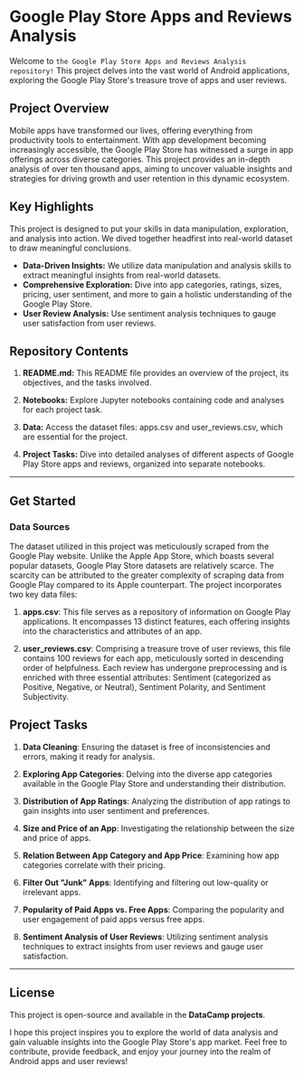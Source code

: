 # Google Play Store Apps and Reviews Analysis

Welcome to <code>the Google Play Store Apps and Reviews Analysis repository!</code> This project delves into the vast world of Android applications, exploring the Google Play Store's treasure trove of apps and user reviews.

## Project Overview

Mobile apps have transformed our lives, offering everything from productivity tools to entertainment. With app development becoming increasingly accessible, the Google Play Store has witnessed a surge in app offerings across diverse categories. This project provides an in-depth analysis of over ten thousand apps, aiming to uncover valuable insights and strategies for driving growth and user retention in this dynamic ecosystem.

## Key Highlights

This project is designed to put your skills in data manipulation, exploration, and analysis into action. We dived together headfirst into real-world dataset to draw meaningful conclusions.
* **Data-Driven Insights:** We utilize data manipulation and analysis skills to extract meaningful insights from real-world datasets.
* **Comprehensive Exploration:** Dive into app categories, ratings, sizes, pricing, user sentiment, and more to gain a holistic understanding of the Google Play Store.
* **User Review Analysis:** Use sentiment analysis techniques to gauge user satisfaction from user reviews.

## Repository Contents

1. **README.md:** This README file provides an overview of the project, its objectives, and the tasks involved.

2. **Notebooks:** Explore Jupyter notebooks containing code and analyses for each project task.

3. **Data:** Access the dataset files: apps.csv and user_reviews.csv, which are essential for the project.

4. **Project Tasks:** Dive into detailed analyses of different aspects of Google Play Store apps and reviews, organized into separate notebooks.

__________________________________________________________________________
## Get Started

### Data Sources

The dataset utilized in this project was meticulously scraped from the Google Play website. Unlike the Apple App Store, which boasts several popular datasets, Google Play Store datasets are relatively scarce. The scarcity can be attributed to the greater complexity of scraping data from Google Play compared to its Apple counterpart. The project incorporates two key data files:

1. **apps.csv**: This file serves as a repository of information on Google Play applications. It encompasses 13 distinct features, each offering insights into the characteristics and attributes of an app.
   
2. **user_reviews.csv**: Comprising a treasure trove of user reviews, this file contains 100 reviews for each app, meticulously sorted in descending order of helpfulness. Each review has undergone preprocessing and is enriched with three essential attributes: Sentiment (categorized as Positive, Negative, or Neutral), Sentiment Polarity, and Sentiment Subjectivity.

## Project Tasks
   
1. **Data Cleaning**: Ensuring the dataset is free of inconsistencies and errors, making it ready for analysis.

2. **Exploring App Categories**: Delving into the diverse app categories available in the Google Play Store and understanding their distribution.

3. **Distribution of App Ratings**: Analyzing the distribution of app ratings to gain insights into user sentiment and preferences.

4. **Size and Price of an App**: Investigating the relationship between the size and price of apps.

5. **Relation Between App Category and App Price**: Examining how app categories correlate with their pricing.

6. **Filter Out "Junk" Apps**: Identifying and filtering out low-quality or irrelevant apps.

7. **Popularity of Paid Apps vs. Free Apps**: Comparing the popularity and user engagement of paid apps versus free apps.

8. **Sentiment Analysis of User Reviews**: Utilizing sentiment analysis techniques to extract insights from user reviews and gauge user satisfaction.

__________________________________________________________________________
## License
This project is open-source and available in the **DataCamp projects**.

I hope this project inspires you to explore the world of data analysis and gain valuable insights into the Google Play Store's app market. Feel free to contribute, provide feedback, and enjoy your journey into the realm of Android apps and user reviews!